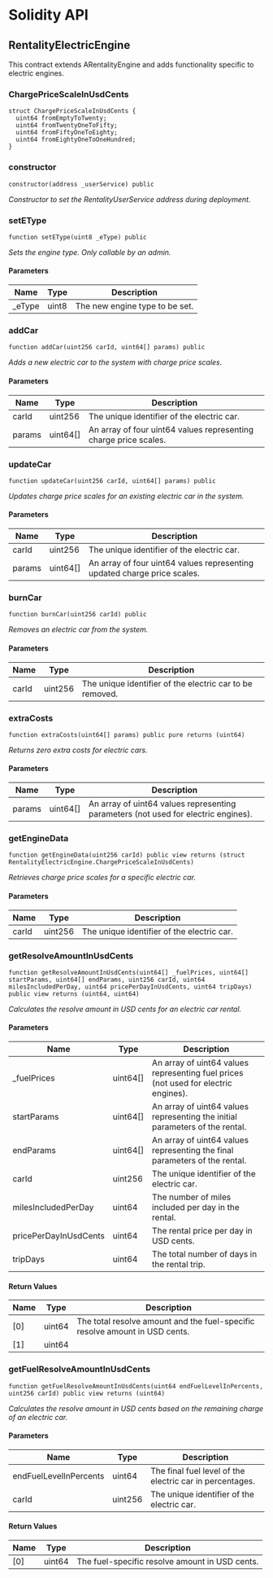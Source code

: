 # Solidity API

## RentalityElectricEngine

This contract extends ARentalityEngine and adds functionality specific to electric engines.

### ChargePriceScaleInUsdCents

```solidity
struct ChargePriceScaleInUsdCents {
  uint64 fromEmptyToTwenty;
  uint64 fromTwentyOneToFifty;
  uint64 fromFiftyOneToEighty;
  uint64 fromEightyOneToOneHundred;
}
```

### constructor

```solidity
constructor(address _userService) public
```

_Constructor to set the RentalityUserService address during deployment._

### setEType

```solidity
function setEType(uint8 _eType) public
```

_Sets the engine type. Only callable by an admin._

#### Parameters

| Name    | Type  | Description                    |
| ------- | ----- | ------------------------------ |
| \_eType | uint8 | The new engine type to be set. |

### addCar

```solidity
function addCar(uint256 carId, uint64[] params) public
```

_Adds a new electric car to the system with charge price scales._

#### Parameters

| Name   | Type     | Description                                                      |
| ------ | -------- | ---------------------------------------------------------------- |
| carId  | uint256  | The unique identifier of the electric car.                       |
| params | uint64[] | An array of four uint64 values representing charge price scales. |

### updateCar

```solidity
function updateCar(uint256 carId, uint64[] params) public
```

_Updates charge price scales for an existing electric car in the system._

#### Parameters

| Name   | Type     | Description                                                              |
| ------ | -------- | ------------------------------------------------------------------------ |
| carId  | uint256  | The unique identifier of the electric car.                               |
| params | uint64[] | An array of four uint64 values representing updated charge price scales. |

### burnCar

```solidity
function burnCar(uint256 carId) public
```

_Removes an electric car from the system._

#### Parameters

| Name  | Type    | Description                                              |
| ----- | ------- | -------------------------------------------------------- |
| carId | uint256 | The unique identifier of the electric car to be removed. |

### extraCosts

```solidity
function extraCosts(uint64[] params) public pure returns (uint64)
```

_Returns zero extra costs for electric cars._

#### Parameters

| Name   | Type     | Description                                                                        |
| ------ | -------- | ---------------------------------------------------------------------------------- |
| params | uint64[] | An array of uint64 values representing parameters (not used for electric engines). |

### getEngineData

```solidity
function getEngineData(uint256 carId) public view returns (struct RentalityElectricEngine.ChargePriceScaleInUsdCents)
```

_Retrieves charge price scales for a specific electric car._

#### Parameters

| Name  | Type    | Description                                |
| ----- | ------- | ------------------------------------------ |
| carId | uint256 | The unique identifier of the electric car. |

### getResolveAmountInUsdCents

```solidity
function getResolveAmountInUsdCents(uint64[] _fuelPrices, uint64[] startParams, uint64[] endParams, uint256 carId, uint64 milesIncludedPerDay, uint64 pricePerDayInUsdCents, uint64 tripDays) public view returns (uint64, uint64)
```

_Calculates the resolve amount in USD cents for an electric car rental._

#### Parameters

| Name                  | Type     | Description                                                                         |
| --------------------- | -------- | ----------------------------------------------------------------------------------- |
| \_fuelPrices          | uint64[] | An array of uint64 values representing fuel prices (not used for electric engines). |
| startParams           | uint64[] | An array of uint64 values representing the initial parameters of the rental.        |
| endParams             | uint64[] | An array of uint64 values representing the final parameters of the rental.          |
| carId                 | uint256  | The unique identifier of the electric car.                                          |
| milesIncludedPerDay   | uint64   | The number of miles included per day in the rental.                                 |
| pricePerDayInUsdCents | uint64   | The rental price per day in USD cents.                                              |
| tripDays              | uint64   | The total number of days in the rental trip.                                        |

#### Return Values

| Name | Type   | Description                                                                 |
| ---- | ------ | --------------------------------------------------------------------------- |
| [0]  | uint64 | The total resolve amount and the fuel-specific resolve amount in USD cents. |
| [1]  | uint64 |                                                                             |

### getFuelResolveAmountInUsdCents

```solidity
function getFuelResolveAmountInUsdCents(uint64 endFuelLevelInPercents, uint256 carId) public view returns (uint64)
```

_Calculates the resolve amount in USD cents based on the remaining charge of an electric car._

#### Parameters

| Name                   | Type    | Description                                              |
| ---------------------- | ------- | -------------------------------------------------------- |
| endFuelLevelInPercents | uint64  | The final fuel level of the electric car in percentages. |
| carId                  | uint256 | The unique identifier of the electric car.               |

#### Return Values

| Name | Type   | Description                                    |
| ---- | ------ | ---------------------------------------------- |
| [0]  | uint64 | The fuel-specific resolve amount in USD cents. |
